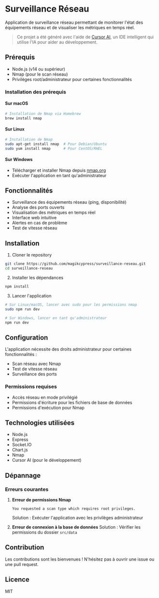# Surveillance Réseau

Application de surveillance réseau permettant de monitorer l'état des équipements réseau et de visualiser les métriques en temps réel.

> Ce projet a été généré avec l'aide de [Cursor AI](https://cursor.sh), un IDE intelligent qui utilise l'IA pour aider au développement.

## Prérequis

- Node.js (v14 ou supérieur)
- Nmap (pour le scan réseau)
- Privilèges root/administrateur pour certaines fonctionnalités

### Installation des prérequis

#### Sur macOS

```bash
# Installation de Nmap via Homebrew
brew install nmap
```

#### Sur Linux

```bash
# Installation de Nmap
sudo apt-get install nmap  # Pour Debian/Ubuntu
sudo yum install nmap      # Pour CentOS/RHEL
```

#### Sur Windows

- Télécharger et installer Nmap depuis [nmap.org](https://nmap.org/download.html)
- Exécuter l'application en tant qu'administrateur

## Fonctionnalités

- Surveillance des équipements réseau (ping, disponibilité)
- Analyse des ports ouverts
- Visualisation des métriques en temps réel
- Interface web intuitive
- Alertes en cas de problème
- Test de vitesse réseau

## Installation

1. Cloner le repository

```bash
git clone https://github.com/magikcypress/surveillance-reseau.git
cd surveillance-reseau
```

2. Installer les dépendances

```bash
npm install
```

3. Lancer l'application

```bash
# Sur Linux/macOS, lancer avec sudo pour les permissions nmap
sudo npm run dev

# Sur Windows, lancer en tant qu'administrateur
npm run dev
```

## Configuration

L'application nécessite des droits administrateur pour certaines fonctionnalités :

- Scan réseau avec Nmap
- Test de vitesse réseau
- Surveillance des ports

### Permissions requises

- Accès réseau en mode privilégié
- Permissions d'écriture pour les fichiers de base de données
- Permissions d'exécution pour Nmap

## Technologies utilisées

- Node.js
- Express
- Socket.IO
- Chart.js
- Nmap
- Cursor AI (pour le développement)

## Dépannage

### Erreurs courantes

1. **Erreur de permissions Nmap**

   ```
   You requested a scan type which requires root privileges.
   ```

   Solution : Exécuter l'application avec les privilèges administrateur

2. **Erreur de connexion à la base de données**
   Solution : Vérifier les permissions du dossier `src/data`

## Contribution

Les contributions sont les bienvenues ! N'hésitez pas à ouvrir une issue ou une pull request.

## Licence

MIT
